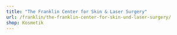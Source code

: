 ```yaml
---
title: "The Franklin Center for Skin & Laser Surgery"
url: /franklin/the-franklin-center-for-skin-und-laser-surgery/
shop: Kosmetik
---
```

